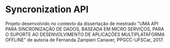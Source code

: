 # Syncronization API

Projeto desenvolvido no contexto da dissertação de mestrado "UMA API PARA SINCRONIZAÇÃO DE DADOS, BASEADA EM MICRO SERVIÇOS, PARA O SUPORTE AO DESENVOLVIMENTO DE APLICAÇÕES MULTIPLATAFORMA OFFLINE" de autoria de Fernanda Zampieri Canaver, PPGCC-UFSCar, 2017.
